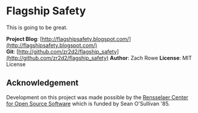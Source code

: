 Flagship Safety
============

This is going to be great.

**Project Blog**:  [http://flagshipsafety.blogspot.com/](http://flagshipsafety.blogspot.com/)   
**Git**:       [http://github.com/zr2d2/flagship_safety](http://github.com/zr2d2/flagship_safety)
**Author**:    Zach Rowe
**License**:   MIT License  

Acknowledgement
---------------
Development on this project was made possible by the [Rensselaer Center for Open Source Software](http://rcos.cs.rpi.edu/) which is funded by Sean O'Sullivan '85.
